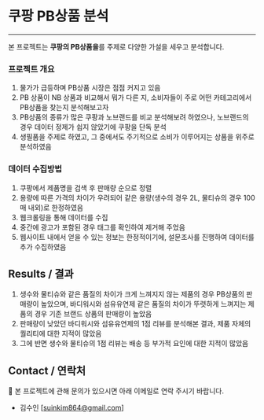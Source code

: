 # 쿠팡 PB상품 분석 
---

본 프로젝트는 **쿠팡의 PB상품을**를 주제로 다양한 가설을 세우고 분석합니다. 


### 프로젝트 개요
1. 물가가 급등하며 PB상품 시장은 점점 커지고 있음
2. PB 상품이 NB 상품과 비교해서 뭐가 다른 지, 소비자들이 주로 어떤 카테고리에서 PB상품을 찾는지 분석해보고자 
3. PB상품의 종류가 많은 쿠팡과 노브랜드를 비교 분석해보려 하였으나, 노브랜드의 경우 데이터 정제가 쉽지 않았기에 쿠팡을 단독 분석
4. 생필품을 주제로 하였고, 그 중에서도 주기적으로 소비가 이루어지는 상품을 위주로 분석하였음


### 데이터 수집방법
1. 쿠팡에서 제품명을 검색 후 판매량 순으로 정렬
2. 용량에 따른 가격의 차이가 우려되어 같은 용량(생수의 경우 2L, 물티슈의 경우 100매 내외)로 한정하였음
3. 웹크롤링을 통해 데이터를 수집
4. 중간에 광고가 포함된 경우 태그를 확인하여 제거해 주었음
5. 웹사이트 내에서 얻을 수 있는 정보는 한정적이기에, 설문조사를 진행하여 데이터를 추가 수집하였음


## Results / 결과
1. 생수와 물티슈와 같은 품질의 차이가 크게 느껴지지 않는 제품의 경우 PB상품의 판매량이 높았으며, 바디워시와 섬유유연제 같은 품질의 차이가 뚜렷하게 느껴지는 제품의 경우 기존 브랜드 상품의 판매량이 높았음
2. 판매량이 낮았던 바디워시와 섬유유연제의 1점 리뷰를 분석해본 결과, 제품 자체의 퀄리티에 대한 지적이 많았음
3. 그에 반면 생수와 물티슈의 1점 리뷰는 배송 등 부가적 요인에 대한 지적이 많았음

## Contact / 연락처
💼 본 프로젝트에 관해 문의가 있으시면 아래 이메일로 연락 주시기 바랍니다.
- 김수인 [suinkim864@gmail.com]
